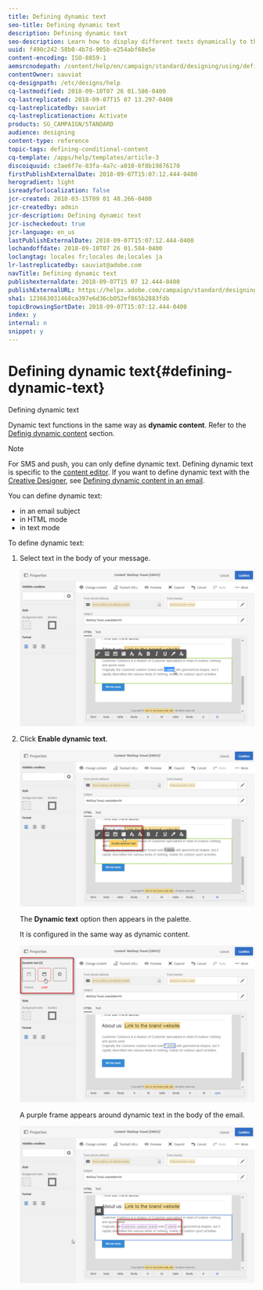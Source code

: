 ```yaml
---
title: Defining dynamic text
seo-title: Defining dynamic text
description: Defining dynamic text
seo-description: Learn how to display different texts dynamically to the user according to the conditions defined in Adobe Campaign.
uuid: f490c242-58b0-4b7d-905b-e254abf68e5e
content-encoding: ISO-8859-1
aemsrcnodepath: /content/help/en/campaign/standard/designing/using/defining-dynamic-text
contentOwner: sauviat
cq-designpath: /etc/designs/help
cq-lastmodified: 2018-09-10T07 26 01.586-0400
cq-lastreplicated: 2018-09-07T15 07 13.297-0400
cq-lastreplicatedby: sauviat
cq-lastreplicationaction: Activate
products: SG_CAMPAIGN/STANDARD
audience: designing
content-type: reference
topic-tags: defining-conditional-content
cq-template: /apps/help/templates/article-3
discoiquuid: c3ae6f7e-83fa-4a7c-a010-6f8b19876170
firstPublishExternalDate: 2018-09-07T15:07:12.444-0400
herogradient: light
isreadyforlocalization: false
jcr-created: 2018-03-15T09 01 48.266-0400
jcr-createdby: admin
jcr-description: Defining dynamic text
jcr-ischeckedout: true
jcr-language: en_us
lastPublishExternalDate: 2018-09-07T15:07:12.444-0400
lochandoffdate: 2018-09-10T07 26 01.584-0400
loclangtag: locales fr;locales de;locales ja
lr-lastreplicatedby: sauviat@adobe.com
navTitle: Defining dynamic text
publishexternaldate: 2018-09-07T15 07 12.444-0400
publishExternalURL: https://helpx.adobe.com/campaign/standard/designing/using/defining-dynamic-text.html
sha1: 123663031468ca397e6d36cb052ef865b2883fdb
topicBrowsingSortDate: 2018-09-07T15:07:12.444-0400
index: y
internal: n
snippet: y
---
```


# Defining dynamic text{#defining-dynamic-text}

Defining dynamic text

Dynamic text functions in the same way as **dynamic content**. Refer to the [Definig dynamic content](../../designing/using/defining-dynamic-content-in-an-email.md) section.

>[!NOTE]
>
>For SMS and push, you can only define dynamic text. Defining dynamic text is specific to the [content editor](../../designing/using/about-email-content-design.md#using-the-email-content-editor). If you want to define dynamic text with the [Creative Designer](../../designing/using/about-email-content-design.md#using-the-creative-designer), see [Defining dynamic content in an email](../../designing/using/defining-dynamic-content-in-an-email.md).

You can define dynamic text:

* in an email subject
* in HTML mode
* in text mode

To define dynamic text:

1. Select text in the body of your message.

   ![](assets/delivery_content_39.png)

1. Click **Enable dynamic text**.

   ![](assets/delivery_content_40.png)

   The **Dynamic text** option then appears in the palette.

   It is configured in the same way as dynamic content.

   ![](assets/delivery_content_41.png)

   A purple frame appears around dynamic text in the body of the email.

   ![](assets/delivery_content_42.png)

